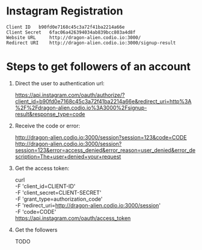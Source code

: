 Instagram Registration
======================

    Client ID 	b90fd0e7168c45c3a72f41ba2214a66e
    Client Secret 	6fac06a426394034ab839bcc803a4d8f
    Website URL 	http://dragon-alien.codio.io:3000/
    Redirect URI 	http://dragon-alien.codio.io:3000/signup-result
    
Steps to get followers of an account
====================================

1. Direct the user to authentication url:

    https://api.instagram.com/oauth/authorize/?client_id=b90fd0e7168c45c3a72f41ba2214a66e&redirect_uri=http%3A%2F%2Fdragon-alien.codio.io%3A3000%2Fsignup-result&response_type=code
    
2. Receive the code or error:

    http://dragon-alien.codio.io:3000/session?session=123&code=CODE
    http://dragon-alien.codio.io:3000/session?session=123&error=access_denied&error_reason=user_denied&error_description=The+user+denied+your+request
    
3. Get the access token:

    curl \
    -F 'client_id=CLIENT-ID' \
    -F 'client_secret=CLIENT-SECRET' \
    -F 'grant_type=authorization_code' \
    -F 'redirect_uri=http://dragon-alien.codio.io:3000/session' \
    -F 'code=CODE' \
    https://api.instagram.com/oauth/access_token

4. Get the followers

    TODO
